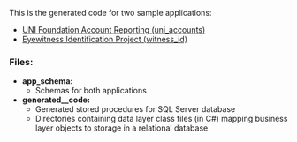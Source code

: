 This is the generated code for two sample applications:
* [UNI Foundation Account Reporting (uni_accounts)](http://icode4.fun/projects/uni_accounts) 
* [Eyewitness Identification Project (witness_id)](https://github.com/ic4f/oldcode/tree/master/2008-eyewitness-identification)

### Files:
* **app_schema:** 
  * Schemas for both applications
* **generated__code:** 
  * Generated stored procedures for SQL Server database
  * Directories containing data layer class files (in C#) mapping business layer objects to storage in a relational database
